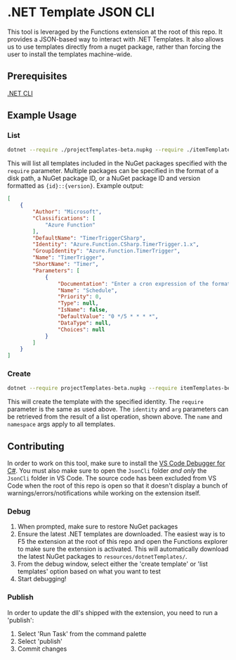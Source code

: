 # .NET Template JSON CLI

This tool is leveraged by the Functions extension at the root of this repo. It provides a JSON-based way to interact with .NET Templates. It also allows us to use templates directly from a nuget package, rather than forcing the user to install the templates machine-wide.

## Prerequisites

[.NET CLI](https://docs.microsoft.com/dotnet/core/tools/?tabs=netcore2x)

## Example Usage

### List

```bash
dotnet --require ./projectTemplates-beta.nupkg --require ./itemTemplates-beta.nupkg --operation list
```

This will list all templates included in the NuGet packages specified with the `require` parameter. Multiple packages can be specified in the format of a disk path, a NuGet package ID, or a NuGet package ID and version formatted as `{id}::{version}`. Example output:

```json
[
    {
        "Author": "Microsoft",
        "Classifications": [
            "Azure Function"
        ],
        "DefaultName": "TimerTriggerCSharp",
        "Identity": "Azure.Function.CSharp.TimerTrigger.1.x",
        "GroupIdentity": "Azure.Function.TimerTrigger",
        "Name": "TimerTrigger",
        "ShortName": "Timer",
        "Parameters": [
            {
                "Documentation": "Enter a cron expression of the format '{second} {minute} {hour} {day} {month} {day of week}' to specify the schedule.",
                "Name": "Schedule",
                "Priority": 0,
                "Type": null,
                "IsName": false,
                "DefaultValue": "0 */5 * * * *",
                "DataType": null,
                "Choices": null
            }
        ]
    }
]
```

### Create

```bash
dotnet --require projectTemplates-beta.nupkg --require itemTemplates-beta.nupkg --operation create --identity Azure.Function.CSharp.TimerTrigger.1.x --arg:name TimerTriggerCSharp1 --arg:namespace Company.Function --arg:Schedule "0 */5 * * * *"
```

This will create the template with the specified identity. The `require` parameter is the same as used above. The `identity` and `arg` parameters can be retrieved from the result of a list operation, shown above. The `name` and `namespace` args apply to all templates.

## Contributing

In order to work on this tool, make sure to install the [VS Code Debugger for C#](https://marketplace.visualstudio.com/items?itemName=ms-vscode.csharp). You must also make sure to open the `JsonCli` folder _and only_ the `JsonCli` folder in VS Code. The source code has been excluded from VS Code when the root of this repo is open so that it doesn't display a bunch of warnings/errors/notifications while working on the extension itself.

### Debug

1. When prompted, make sure to restore NuGet packages
1. Ensure the latest .NET templates are downloaded. The easiest way is to F5 the extension at the root of this repo and open the Functions explorer to make sure the extension is activated. This will automatically download the latest NuGet packages to `resources/dotnetTemplates/`.
1. From the debug window, select either the 'create template' or 'list templates' option based on what you want to test
1. Start debugging!

### Publish

In order to update the dll's shipped with the extension, you need to run a 'publish':

1. Select 'Run Task' from the command palette
1. Select 'publish'
1. Commit changes
